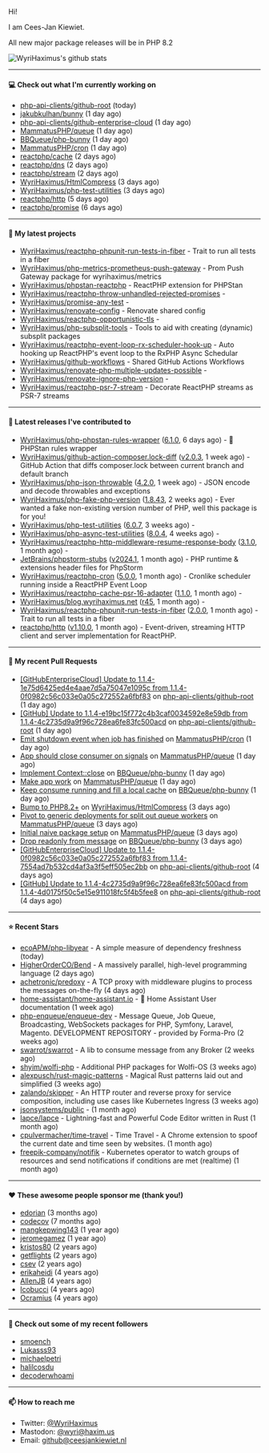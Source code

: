 Hi!

I am Cees-Jan Kiewiet.

All new major package releases will be in PHP 8.2

![WyriHaximus's github stats](https://github-readme-stats.vercel.app/api?username=WyriHaximus&show_icons=true)

---

#### 💻 Check out what I'm currently working on

- [php-api-clients/github-root](https://github.com/php-api-clients/github-root) (today)
- [jakubkulhan/bunny](https://github.com/jakubkulhan/bunny) (1 day ago)
- [php-api-clients/github-enterprise-cloud](https://github.com/php-api-clients/github-enterprise-cloud) (1 day ago)
- [MammatusPHP/queue](https://github.com/MammatusPHP/queue) (1 day ago)
- [BBQueue/php-bunny](https://github.com/BBQueue/php-bunny) (1 day ago)
- [MammatusPHP/cron](https://github.com/MammatusPHP/cron) (1 day ago)
- [reactphp/cache](https://github.com/reactphp/cache) (2 days ago)
- [reactphp/dns](https://github.com/reactphp/dns) (2 days ago)
- [reactphp/stream](https://github.com/reactphp/stream) (2 days ago)
- [WyriHaximus/HtmlCompress](https://github.com/WyriHaximus/HtmlCompress) (3 days ago)
- [WyriHaximus/php-test-utilities](https://github.com/WyriHaximus/php-test-utilities) (3 days ago)
- [reactphp/http](https://github.com/reactphp/http) (5 days ago)
- [reactphp/promise](https://github.com/reactphp/promise) (6 days ago)

---

#### 🌱 My latest projects

- [WyriHaximus/reactphp-phpunit-run-tests-in-fiber](https://github.com/WyriHaximus/reactphp-phpunit-run-tests-in-fiber) - Trait to run all tests in a fiber
- [WyriHaximus/php-metrics-prometheus-push-gateway](https://github.com/WyriHaximus/php-metrics-prometheus-push-gateway) - Prom Push Gateway package for wyrihaximus/metrics
- [WyriHaximus/phpstan-reactphp](https://github.com/WyriHaximus/phpstan-reactphp) - ReactPHP extension for PHPStan
- [WyriHaximus/reactphp-throw-unhandled-rejected-promises](https://github.com/WyriHaximus/reactphp-throw-unhandled-rejected-promises) - 
- [WyriHaximus/promise-any-test](https://github.com/WyriHaximus/promise-any-test) - 
- [WyriHaximus/renovate-config](https://github.com/WyriHaximus/renovate-config) - Renovate shared config
- [WyriHaximus/reactphp-opportunistic-tls](https://github.com/WyriHaximus/reactphp-opportunistic-tls) - 
- [WyriHaximus/php-subsplit-tools](https://github.com/WyriHaximus/php-subsplit-tools) - Tools to aid with creating (dynamic) subsplit packages
- [WyriHaximus/reactphp-event-loop-rx-scheduler-hook-up](https://github.com/WyriHaximus/reactphp-event-loop-rx-scheduler-hook-up) - Auto hooking up ReactPHP&#39;s event loop to the RxPHP Async Schedular
- [WyriHaximus/github-workflows](https://github.com/WyriHaximus/github-workflows) - Shared GitHub Actions Workflows
- [WyriHaximus/renovate-php-multiple-updates-possible](https://github.com/WyriHaximus/renovate-php-multiple-updates-possible) - 
- [WyriHaximus/renovate-ignore-php-version](https://github.com/WyriHaximus/renovate-ignore-php-version) - 
- [WyriHaximus/reactphp-psr-7-stream](https://github.com/WyriHaximus/reactphp-psr-7-stream) - Decorate ReactPHP streams as PSR-7 streams

---

#### 🔭 Latest releases I've contributed to

- [WyriHaximus/php-phpstan-rules-wrapper](https://github.com/WyriHaximus/php-phpstan-rules-wrapper) ([6.1.0](https://github.com/WyriHaximus/php-phpstan-rules-wrapper/releases/tag/6.1.0), 6 days ago) - 🌯 PHPStan rules wrapper
- [WyriHaximus/github-action-composer.lock-diff](https://github.com/WyriHaximus/github-action-composer.lock-diff) ([v2.0.3](https://github.com/WyriHaximus/github-action-composer.lock-diff/releases/tag/v2.0.3), 1 week ago) - GitHub Action that diffs composer.lock between current branch and default branch
- [WyriHaximus/php-json-throwable](https://github.com/WyriHaximus/php-json-throwable) ([4.2.0](https://github.com/WyriHaximus/php-json-throwable/releases/tag/4.2.0), 1 week ago) - JSON encode and decode throwables and exceptions
- [WyriHaximus/php-fake-php-version](https://github.com/WyriHaximus/php-fake-php-version) ([1.8.43](https://github.com/WyriHaximus/php-fake-php-version/releases/tag/1.8.43), 2 weeks ago) - Ever wanted a fake non-existing version number of PHP, well this package is for you!
- [WyriHaximus/php-test-utilities](https://github.com/WyriHaximus/php-test-utilities) ([6.0.7](https://github.com/WyriHaximus/php-test-utilities/releases/tag/6.0.7), 3 weeks ago) - 
- [WyriHaximus/php-async-test-utilities](https://github.com/WyriHaximus/php-async-test-utilities) ([8.0.4](https://github.com/WyriHaximus/php-async-test-utilities/releases/tag/8.0.4), 4 weeks ago) - 
- [WyriHaximus/reactphp-http-middleware-resume-response-body](https://github.com/WyriHaximus/reactphp-http-middleware-resume-response-body) ([3.1.0](https://github.com/WyriHaximus/reactphp-http-middleware-resume-response-body/releases/tag/3.1.0), 1 month ago) - 
- [JetBrains/phpstorm-stubs](https://github.com/JetBrains/phpstorm-stubs) ([v2024.1](https://github.com/JetBrains/phpstorm-stubs/releases/tag/v2024.1), 1 month ago) - PHP runtime &amp; extensions header files for PhpStorm
- [WyriHaximus/reactphp-cron](https://github.com/WyriHaximus/reactphp-cron) ([5.0.0](https://github.com/WyriHaximus/reactphp-cron/releases/tag/5.0.0), 1 month ago) - Cronlike scheduler running inside a ReactPHP Event Loop
- [WyriHaximus/reactphp-cache-psr-16-adapter](https://github.com/WyriHaximus/reactphp-cache-psr-16-adapter) ([1.1.0](https://github.com/WyriHaximus/reactphp-cache-psr-16-adapter/releases/tag/1.1.0), 1 month ago) - 
- [WyriHaximus/blog.wyrihaximus.net](https://github.com/WyriHaximus/blog.wyrihaximus.net) ([r45](https://github.com/WyriHaximus/blog.wyrihaximus.net/releases/tag/r45), 1 month ago) - 
- [WyriHaximus/reactphp-phpunit-run-tests-in-fiber](https://github.com/WyriHaximus/reactphp-phpunit-run-tests-in-fiber) ([2.0.0](https://github.com/WyriHaximus/reactphp-phpunit-run-tests-in-fiber/releases/tag/2.0.0), 1 month ago) - Trait to run all tests in a fiber
- [reactphp/http](https://github.com/reactphp/http) ([v1.10.0](https://github.com/reactphp/http/releases/tag/v1.10.0), 1 month ago) - Event-driven, streaming HTTP client and server implementation for ReactPHP.

---

#### 🔨 My recent Pull Requests

- [[GitHubEnterpriseCloud] Update to 1.1.4-1e75d6425ed4e4aae7d5a75047e1095c from 1.1.4-0f0982c56c033e0a05c272552a6fbf83](https://github.com/php-api-clients/github-root/pull/1176) on [php-api-clients/github-root](https://github.com/php-api-clients/github-root) (1 day ago)
- [[GitHub] Update to 1.1.4-e19bc15f772c4b3caf0034592e8e59db from 1.1.4-4c2735d9a9f96c728ea6fe83fc500acd](https://github.com/php-api-clients/github-root/pull/1175) on [php-api-clients/github-root](https://github.com/php-api-clients/github-root) (1 day ago)
- [Emit shutdown event when job has finished](https://github.com/MammatusPHP/cron/pull/82) on [MammatusPHP/cron](https://github.com/MammatusPHP/cron) (1 day ago)
- [App should close consumer on signals](https://github.com/MammatusPHP/queue/pull/4) on [MammatusPHP/queue](https://github.com/MammatusPHP/queue) (1 day ago)
- [Implement Context::close](https://github.com/BBQueue/php-bunny/pull/4) on [BBQueue/php-bunny](https://github.com/BBQueue/php-bunny) (1 day ago)
- [Make app work](https://github.com/MammatusPHP/queue/pull/3) on [MammatusPHP/queue](https://github.com/MammatusPHP/queue) (1 day ago)
- [Keep consume running and fill a local cache](https://github.com/BBQueue/php-bunny/pull/3) on [BBQueue/php-bunny](https://github.com/BBQueue/php-bunny) (1 day ago)
- [Bump to PHP8.2&#43;](https://github.com/WyriHaximus/HtmlCompress/pull/174) on [WyriHaximus/HtmlCompress](https://github.com/WyriHaximus/HtmlCompress) (3 days ago)
- [Pivot to generic deployments for split out queue workers](https://github.com/MammatusPHP/queue/pull/2) on [MammatusPHP/queue](https://github.com/MammatusPHP/queue) (3 days ago)
- [Initial naive package setup](https://github.com/MammatusPHP/queue/pull/1) on [MammatusPHP/queue](https://github.com/MammatusPHP/queue) (3 days ago)
- [Drop readonly from message](https://github.com/BBQueue/php-bunny/pull/2) on [BBQueue/php-bunny](https://github.com/BBQueue/php-bunny) (3 days ago)
- [[GitHubEnterpriseCloud] Update to 1.1.4-0f0982c56c033e0a05c272552a6fbf83 from 1.1.4-7554ad7b532cd4af3a3f5eff505ec2bb](https://github.com/php-api-clients/github-root/pull/1174) on [php-api-clients/github-root](https://github.com/php-api-clients/github-root) (4 days ago)
- [[GitHub] Update to 1.1.4-4c2735d9a9f96c728ea6fe83fc500acd from 1.1.4-4d0175f50c5e15e911018fc5f4b5fee8](https://github.com/php-api-clients/github-root/pull/1173) on [php-api-clients/github-root](https://github.com/php-api-clients/github-root) (4 days ago)

---

#### ⭐ Recent Stars

- [ecoAPM/php-libyear](https://github.com/ecoAPM/php-libyear) - A simple measure of dependency freshness (today)
- [HigherOrderCO/Bend](https://github.com/HigherOrderCO/Bend) - A massively parallel, high-level programming language (2 days ago)
- [achetronic/predoxy](https://github.com/achetronic/predoxy) - A TCP proxy with middleware plugins to process the messages on-the-fly (4 days ago)
- [home-assistant/home-assistant.io](https://github.com/home-assistant/home-assistant.io) - :blue_book: Home Assistant User documentation (1 week ago)
- [php-enqueue/enqueue-dev](https://github.com/php-enqueue/enqueue-dev) - Message Queue, Job Queue, Broadcasting, WebSockets packages for PHP, Symfony, Laravel, Magento. DEVELOPMENT REPOSITORY - provided by Forma-Pro (2 weeks ago)
- [swarrot/swarrot](https://github.com/swarrot/swarrot) - A lib to consume message from any Broker (2 weeks ago)
- [shyim/wolfi-php](https://github.com/shyim/wolfi-php) - Additional PHP packages for Wolfi-OS (3 weeks ago)
- [alexpusch/rust-magic-patterns](https://github.com/alexpusch/rust-magic-patterns) - Magical Rust patterns laid out and simplified (3 weeks ago)
- [zalando/skipper](https://github.com/zalando/skipper) - An HTTP router and reverse proxy for service composition, including use cases like Kubernetes Ingress (3 weeks ago)
- [jsonsystems/public](https://github.com/jsonsystems/public) -  (1 month ago)
- [lapce/lapce](https://github.com/lapce/lapce) - Lightning-fast and Powerful Code Editor written in Rust (1 month ago)
- [cpulvermacher/time-travel](https://github.com/cpulvermacher/time-travel) - Time Travel - A Chrome extension to spoof the current date and time seen by websites. (1 month ago)
- [freepik-company/notifik](https://github.com/freepik-company/notifik) - Kubernetes operator to watch groups of resources and send notifications if conditions are met (realtime) (1 month ago)

---

#### ❤️ These awesome people sponsor me (thank you!)

- [edorian](https://github.com/edorian) (3 months ago)
- [codecov](https://github.com/codecov) (7 months ago)
- [mangkepwing143](https://github.com/mangkepwing143) (1 year ago)
- [jeromegamez](https://github.com/jeromegamez) (1 year ago)
- [kristos80](https://github.com/kristos80) (2 years ago)
- [getflights](https://github.com/getflights) (2 years ago)
- [csev](https://github.com/csev) (2 years ago)
- [erikaheidi](https://github.com/erikaheidi) (4 years ago)
- [AllenJB](https://github.com/AllenJB) (4 years ago)
- [lcobucci](https://github.com/lcobucci) (4 years ago)
- [Ocramius](https://github.com/Ocramius) (4 years ago)

---

#### 👯 Check out some of my recent followers

- [smoench](https://github.com/smoench)
- [Lukasss93](https://github.com/Lukasss93)
- [michaelpetri](https://github.com/michaelpetri)
- [halilcosdu](https://github.com/halilcosdu)
- [decoderwhoami](https://github.com/decoderwhoami)

---

#### 📫 How to reach me

- Twitter: [@WyriHaximus](https://twitter.com/WyriHaximus)
- Mastodon: [@wyri@haxim.us](https://toot-toot.wyrihaxim.us/@wyri)
- Email: [github@ceesjankiewiet.nl](mailto:github@ceesjankiewiet.nl)
